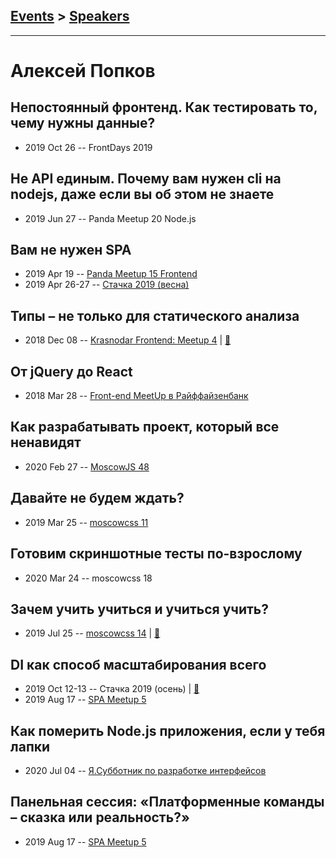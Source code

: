 ## [Events](../README.md) > [Speakers](../speakers.md)
---

# Алексей Попков

## Непостоянный фронтенд. Как тестировать то, чему нужны данные?
- 2019 Oct 26 -- FrontDays 2019    
## Не API единым. Почему вам нужен cli на nodejs, даже если вы об этом не знаете
- 2019 Jun 27 -- Panda Meetup 20 Node.js    
## Вам не нужен SPA
- 2019 Apr 19 -- [Panda Meetup 15 Frontend](https://www.youtube.com/watch?v=S1jv4o759gg)    
- 2019 Apr 26-27 -- [Стачка 2019 (весна)](https://www.youtube.com/watch?v=LsGqLWXvMN8)    
## Типы – не только для статического анализа
- 2018 Dec 08 -- [Krasnodar Frontend: Meetup 4](https://www.youtube.com/watch?v=Rkb4HVbZ03Q)  | [:notebook:](https://yadi.sk/i/0glnD32Hfpf3KQ)  
## От jQuery до React
- 2018 Mar 28 -- [Front-end MeetUp в Райффайзенбанк](https://youtu.be/5zPbydsnLoE?t=29m56s)    
## Как разрабатывать проект, который все ненавидят
- 2020 Feb 27 -- [MoscowJS 48](https://www.youtube.com/watch?v=Lh9axOjbY7Q)    
## Давайте не будем ждать?
- 2019 Mar 25 -- [moscowcss 11](https://www.youtube.com/watch?v=ijZTu7aVJtg)    
## Готовим скриншотные тесты по-взрослому
- 2020 Mar 24 -- moscowcss 18    
## Зачем учить учиться и учиться учить?
- 2019 Jul 25 -- [moscowcss 14](https://www.youtube.com/watch?v=_XczxtpLxQ0)  | [:notebook:](https://drive.google.com/file/d/1fVloeMvYICP1ZJJzGcaYiYQbpKARCO3U/view)  
## DI как способ масштабирования всего
- 2019 Oct 12-13 -- Стачка 2019 (осень)  | [:notebook:](https://nastachku.ru/images/companies/1/archives_presentation/inno_2019/frontend/Popkov.pdf)  
- 2019 Aug 17 -- [SPA Meetup 5](https://www.youtube.com/watch?v=UgCCksb0VdM)    
## Как померить Node.js приложения, если у тебя лапки
- 2020 Jul 04 -- [Я.Субботник по разработке интерфейсов](https://www.youtube.com/watch?v=Kbmqac6ieck)    
## Панельная сессия: «Платформенные команды – сказка или реальность?»
- 2019 Aug 17 -- [SPA Meetup 5](https://www.youtube.com/watch?v=mEpwFo4R43w)    

